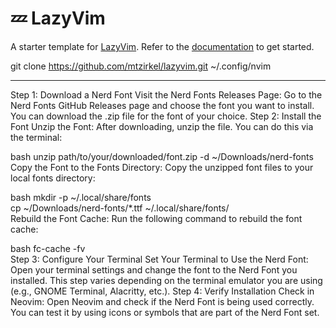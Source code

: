 # 💤 LazyVim

A starter template for [LazyVim](https://github.com/LazyVim/LazyVim).
Refer to the [documentation](https://lazyvim.github.io/installation) to get started.

git clone  https://github.com/mtzirkel/lazyvim.git ~/.config/nvim

-------------------------------------------------------------------------------------------------------------------------------


Step 1: Download a Nerd Font
Visit the Nerd Fonts Releases Page:
Go to the Nerd Fonts GitHub Releases page and choose the font you want to install. You can download the .zip file for the font of your choice.
Step 2: Install the Font
Unzip the Font:
After downloading, unzip the file. You can do this via the terminal:

bash
unzip path/to/your/downloaded/font.zip -d ~/Downloads/nerd-fonts  
Copy the Font to the Fonts Directory:
Copy the unzipped font files to your local fonts directory:

bash
mkdir -p ~/.local/share/fonts  
cp ~/Downloads/nerd-fonts/*.ttf ~/.local/share/fonts/  
Rebuild the Font Cache:
Run the following command to rebuild the font cache:

bash
fc-cache -fv  
Step 3: Configure Your Terminal
Set Your Terminal to Use the Nerd Font:
Open your terminal settings and change the font to the Nerd Font you installed. This step varies depending on the terminal emulator you are using (e.g., GNOME Terminal, Alacritty, etc.).
Step 4: Verify Installation
Check in Neovim:
Open Neovim and check if the Nerd Font is being used correctly. You can test it by using icons or symbols that are part of the Nerd Font set.

